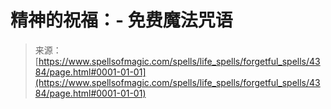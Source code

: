 <!--yml

category: 未分类

date: 2024-06-12 18:38:05

-->

# 精神的祝福：- 免费魔法咒语

> 来源：[https://www.spellsofmagic.com/spells/life_spells/forgetful_spells/4384/page.html#0001-01-01](https://www.spellsofmagic.com/spells/life_spells/forgetful_spells/4384/page.html#0001-01-01)
